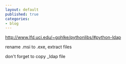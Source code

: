 ```yaml
---
layout: default
published: true
categories:
- blog
---
```


http://www.lfd.uci.edu/~gohlke/pythonlibs/#python-ldap

rename .msi to .exe, extract files

don't forget to copy _ldap file